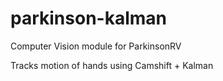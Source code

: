 # parkinson-kalman

Computer Vision module for ParkinsonRV

Tracks motion of hands using Camshift + Kalman

